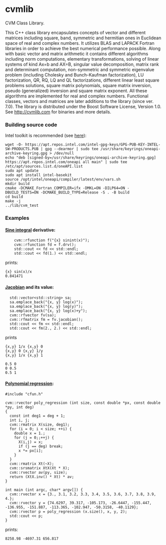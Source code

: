 cvmlib
======

CVM Class Library.

This C++ class library encapsulates concepts of vector and different matrices including square, band, symmetric and hermitian ones in Euclidean space of real and complex numbers. It utilizes BLAS and LAPACK Fortran libraries in order to achieve the best numerical performance possible. Along with basic vector and matrix arithmetic it contains different algorithms including norm computations, elementary transformations, solving of linear systems of kind Ax=b and AX=B, singular value decomposition, matrix rank and determinant computation, non-symmetric and symmetric eigenvalue problem (including Cholesky and Bunch-Kaufman factorization), LU factorization, QR, RQ, LQ and QL factorizations, different linear least square problems solutions, square matrix polynomials, square matrix inversion, pseudo (generalized) inversion and square matrix exponent. All these algorithms are implemented for real and complex numbers. Functional classes, vectors and matrices are later additions to the library (since ver. 7.0).
The library is distributed under the Boost Software License, Version 1.0.
See http://cvmlib.com for binaries and more details.

### Building source code
Intel toolkit is recommended (see [here](https://www.intel.com/content/www/us/en/develop/documentation/installation-guide-for-intel-oneapi-toolkits-linux/top/installation/install-using-package-managers/apt.html)):
```
wget -O- https://apt.repos.intel.com/intel-gpg-keys/GPG-PUB-KEY-INTEL-SW-PRODUCTS.PUB | gpg --dearmor | sudo tee /usr/share/keyrings/oneapi-archive-keyring.gpg > /dev/null
echo "deb [signed-by=/usr/share/keyrings/oneapi-archive-keyring.gpg] https://apt.repos.intel.com/oneapi all main" | sudo tee /etc/apt/sources.list.d/oneAPI.list
sudo apt update
sudo apt install intel-basekit
source /opt/intel/oneapi/compiler/latest/env/vars.sh
mkdir build
cmake -DCMAKE_Fortran_COMPILER=ifx -DMKL=ON -DILP64=ON -DBUILD_TESTS=ON -DCMAKE_BUILD_TYPE=Release -S . -B build
cd build
make -j
../lib/cvm_test
```

### Examples

#### [Sine integral](https://en.wikipedia.org/wiki/Trigonometric_integral) derivative:
```
    cvm::rfunction f("{x} sinint(x)");
    cvm::rfunction fd = f.drv();
    std::cout << fd << std::endl;
    std::cout << fd(1.) << std::endl;
```
prints:
```
{x} sin(x)/x
0.841471
```

#### [Jacobian](https://en.wikipedia.org/wiki/Jacobian_matrix_and_determinant) and its value:
```
  std::vector<std::string> sa;
  sa.emplace_back("{x, y} log(x)");
  sa.emplace_back("{x, y} log(y)");
  sa.emplace_back("{x, y} log(x)+y");
  cvm::rfvector fv(sa);
  cvm::rfmatrix fm = fv.jacobian();
  std::cout << fm << std::endl;
  std::cout << fm(2., 2.) << std::endl;
```
prints
```
{x,y} 1/x {x,y} 0 
{x,y} 0 {x,y} 1/y 
{x,y} 1/x {x,y} 1 

0.5 0 
0 0.5 
0.5 1
```

#### [Polynomial regression](https://en.wikipedia.org/wiki/Polynomial_regression):
```
#include "cfun.h"

cvm::rvector poly_regression (int size, const double *px, const double *py, int deg)
{
  const int deg1 = deg + 1;
  int i, j;
  cvm::rmatrix X(size, deg1);
  for (i = 0; i < size; ++i) {
    double x = 1.;
    for (j = 0;;++j) {
      X(i,j) = x;
      if (j == deg) break;
      x *= px[i];
    }
  }
  cvm::rmatrix Xt(~X);
  cvm::srsmatrix XtX(Xt * X);
  cvm::rvector av(py, size);
  return (XtX.inv() * Xt) * av;
}

int main (int argc, char* argv[]) {
  cvm::rvector x = {3., 3.1, 3.2, 3.3, 3.4, 3.5, 3.6, 3.7, 3.8, 3.9, 4.};
  cvm::rvector y = {74.6297, 39.317, -105.173, -26.6447, -155.447, -136.955, -151.887, -113.365, -102.947, -50.3158, -40.1129};
  cvm::rvector p = poly_regression (x.size(), x, y, 2);
  std::cout << p;
}
```
prints:
```
8258.98 -4697.31 656.817 
```
